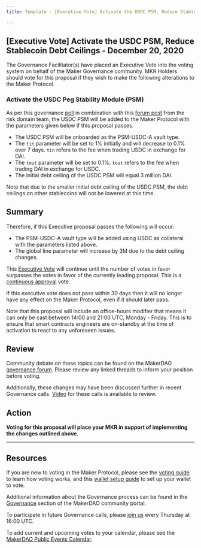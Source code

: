 ```yaml
---
title: Template - [Executive Vote] Activate the USDC PSM, Reduce Stablecoin Debt Ceilings - December 20, 2020

---
```

## [Executive Vote] Activate the USDC PSM, Reduce Stablecoin Debt Ceilings - December 20, 2020

The Governance Facilitator(s) have placed an Executive Vote into the voting system on behalf of the Maker Governance community. MKR Holders should vote for this proposal if they wish to make the following alterations to the Maker Protocol.

### Activate the USDC Peg Stability Module (PSM)

As per this governance [poll](https://vote.makerdao.com/polling/QmfTU85J?network=mainnet#poll-detail) in combination with this [forum post](https://forum.makerdao.com/t/psm-usdc-a-starting-debt-ceiling-19th-dec-2020/5739) from the risk domain team, the USDC PSM will be added to the Maker Protocol with the parameters given below if this proposal passes.

* The USDC PSM will be onboarded as the PSM-USDC-A vault type.
* The `tin` parameter will be set to 1% initially and will decrease to 0.1% over 7 days. `tin` refers to the fee when trading USDC in exchange for DAI.
* The `tout` parameter will be set to 0.1%. `tout` refers to the fee when trading DAI in exchange for USDC.
* The initial debt ceiling of the USDC PSM will equal 3 million DAI.

Note that due to the smaller initial debt ceiling of the USDC PSM, the debt ceilings on other stablecoins will not be lowered at this time.

## Summary

Therefore, if this Executive proposal passes the following will occur:
* The PSM-USDC-A vault type will be added using USDC as collateral with the parameters listed above.
* The global line parameter will increase by 3M due to the debt ceiling changes.

This [Executive Vote](https://community-development.makerdao.com/en/learn/governance/on-chain-gov) will continue until the number of votes in favor surpasses the votes in favor of the currently leading proposal. This is a [continuous approval](https://community-development.makerdao.com/en/learn/governance/how-voting-works) vote. 

If this executive vote does not pass within 30 days then it will no longer have any effect on the Maker Protocol, even if it should later pass. 

Note that this proposal will include an office-hours modifier that means it can only be cast between 14:00 and 21:00 UTC, Monday - Friday. This is to ensure that smart contracts engineers are on-standby at the time of activation to react to any unforeseen issues.

## Review

Community debate on these topics can be found on the MakerDAO [governance forum](https://forum.makerdao.com/). Please review any linked threads to inform your position before voting.

Additionally, these changes may have been discussed further in recent Governance calls. [Video](https://www.youtube.com/playlist?list=PLLzkWCj8ywWNq5-90-Id6VPSsrk4OWVan) for these calls is available to review.

## Action

**Voting for this proposal will place your MKR in support of implementing the changes outlined above.**

---

## Resources

If you are new to voting in the Maker Protocol, please see the [voting guide](https://community-development.makerdao.com/en/learn/governance/how-voting-works/) to learn how voting works, and this [wallet setup guide](https://community-development.makerdao.com/en/learn/governance/voting-setup/) to set up your wallet to vote.

Additional information about the Governance process can be found in the [Governance](https://community-development.makerdao.com/en/learn/governance) section of the MakerDAO community portal.

To participate in future Governance calls, please [join us](https://github.com/makerdao/community/tree/master/governance/governance-and-risk-meetings) every Thursday at 16:00 UTC.

To add current and upcoming votes to your calendar, please see the [MakerDAO Public Events Calendar](https://calendar.google.com/calendar/embed?src=makerdao.com_3efhm2ghipksegl009ktniomdk%40group.calendar.google.com&ctz=UTC&mode=week&showCalendars=0&showPrint=0).
